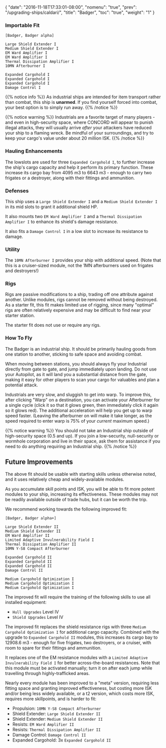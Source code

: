 {
  "date": "2016-11-18T17:33:01-08:00",
  "nomenu": "true",
  "prev": "/upgrading-ships/caldari/",
  "title": "Badger",
  "toc": "true",
  "weight": "1"
}

### Importable Fit
    [Badger, Badger alpha]

    Large Shield Extender I
    Medium Shield Extender I
    EM Ward Amplifier I
    EM Ward Amplifier I
    Thermal Dissipation Amplifier I
    10MN Afterburner I

    Expanded Cargohold I
    Expanded Cargohold I
    Expanded Cargohold I
    Damage Control I

{{% notice info %}}
As industrial ships are intended for item transport rather than combat, this ship is **unarmed**.
If you find yourself forced into combat, your best option is to simply run away.
{{% /notice %}}

{{% notice warning %}}
Industrials are a favorite target of many players - and even in high-security space, where CONCORD will appear to punish illegal attacks, they will usually arrive *after* your attackers have reduced your ship to a flaming wreck.  Be mindful of your surroundings, and try to keep your cargo's value under about 20 million ISK.
{{% /notice %}}

### Hauling Enhancements

The lowslots are used for three `Expanded Cargohold I`, to further increase
the ship's cargo capacity and help it perform its primary function.
These increase its cargo bay from 4095 m3 to 6643 m3 - enough to carry 
two frigates or a destroyer, along with their fittings and ammunition.

### Defenses

This ship uses a `Large Shield Extender I` and a `Medium Shield Extender I` 
in its mid slots to grant it additional shield HP.

It also mounts two `EM Ward Amplifier I` and a `Thermal Dissipation Amplifier I`
to enhance its shield's damage resistance.

It also fits a `Damage Control I` in a low slot to increase its resistance to damage.

### Utility

The `10MN Afterburner I` provides your ship with additional speed.  (Note
that this is a cruiser-sized module, not the 1MN afterburners used on frigates and destroyers!)

### Rigs

Rigs are passive modifications to a ship, trading off one attribute against another.
Unlike modules, rigs cannot be removed without being destroyed. 
As a starter fit, this fit makes limited use of rigging, since many "optimal" rigs
are often relatively expensive and may be difficult to find near your starter station.

The starter fit does not use or require any rigs.

### How To Fly

The Badger is an industrial ship.  It should be primarily hauling goods from one
station to another, sticking to safe space and avoiding combat.

When moving between stations, you should always fly your Industrial directly from
gate to gate, and jump immediately upon landing.  Do not use your Autopilot,
as it will land you a substantial distance from the gate, making it easy for other players
to scan your cargo for valuables and plan a potential attack.

Industrials are very slow, and sluggish to get into warp.  To improve this, 
after clicking "Warp" on a destination, you can activate your Afterburner for a single cycle 
(click it so that it glows green, then immediately click it again so it glows red). 
The additional acceleration will help you get up to warp speed faster.
(Leaving the afterburner on will make it take longer, as the speed required
to enter warp is 75% of your *current* maximum speed.)

{{% notice warning %}}
You should not take an Industrial ship outside of high-security space (0.5 and up).
If you join a low-security, null-security or wormhole corporation and live in their space,
ask them for assistance if you need to do anything requiring an Industrial ship.
{{% /notice %}}

## Future Improvements

The above fit should be usable with starting skills unless otherwise noted,
and it uses relatively cheap and widely-available modules.  

As you accumulate skill points and ISK, you will be able to fit more potent
modules to your ship, increasing its effectiveness.  These modules may not be
readily available outside of trade hubs, but it can be worth the trip.

We recommend working towards the following improved fit:

    [Badger, Badger alpha+]

    Large Shield Extender II
    Medium Shield Extender II
    EM Ward Amplifier II
    Limited Adaptive Invulnerability Field I
    Thermal Dissipation Amplifier II
    10MN Y-S8 Compact Afterburner

    Expanded Cargohold II
    Expanded Cargohold II
    Expanded Cargohold II
    Damage Control II

    Medium Cargohold Optimization I
    Medium Cargohold Optimization I
    Medium Cargohold Optimization I

The improved fit will require the training of the following skills to use all installed equipment:

* `Hull Upgrades` Level IV
* `Shield Upgrades` Level IV

The improved fit replaces the shield resistance rigs with three `Medium Cargohold Optimization I`
for additional cargo capacity.  Combined with the upgrade to `Expanded Cargohold II` modules,
this increases its cargo bay to 12908.6 m3 - enough for five frigates, two destroyers, or a cruiser,
with room to spare for their fittings and ammunition.

It replaces one of the EM resistance modules with a `Limited Adaptive Invulnerability Field I`
for better across-the-board resistances.  Note that this module must be activated manually;
turn it on after each jump while travelling through highly-trafficked areas.

Nearly every module has been improved to a "meta" version, requiring less fitting space
and granting improved effectiveness, but costing more ISK and/or being less widely available,
or a t2 version, which costs more ISK, requires more skillpoints, and is harder to fit:

 * Propulsion: `10MN Y-S8 Compact Afterburner`
 * Shield Extender: `Large Shield Extender II`
 * Shield Extender: `Medium Shield Extender II`
 * Resists: `EM Ward Amplifier II`
 * Resists: `Thermal Dissipation Amplifier II`
 * Damage Control: `Damage Control II`
 * Expanded Cargohold: 3x `Expanded Cargohold II`
